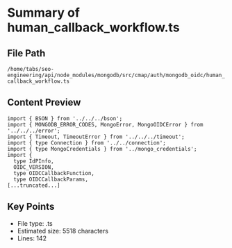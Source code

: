 # Summary of human_callback_workflow.ts
  
## File Path
`/home/tabs/seo-engineering/api/node_modules/mongodb/src/cmap/auth/mongodb_oidc/human_callback_workflow.ts`

## Content Preview
```
import { BSON } from '../../../bson';
import { MONGODB_ERROR_CODES, MongoError, MongoOIDCError } from '../../../error';
import { Timeout, TimeoutError } from '../../../timeout';
import { type Connection } from '../../connection';
import { type MongoCredentials } from '../mongo_credentials';
import {
  type IdPInfo,
  OIDC_VERSION,
  type OIDCCallbackFunction,
  type OIDCCallbackParams,
[...truncated...]
```

## Key Points
- File type: .ts
- Estimated size: 5518 characters
- Lines: 142
